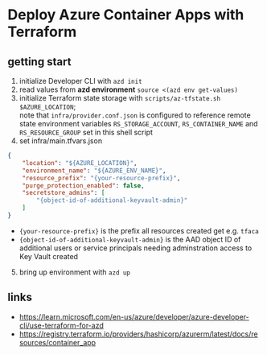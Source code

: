 # Deploy Azure Container Apps with Terraform

## getting start

1. initialize Developer CLI with `azd init`
1. read values from **azd environment** `source <(azd env get-values)`
1. initialize Terraform state storage with `scripts/az-tfstate.sh $AZURE_LOCATION`;<br/>note that `infra/provider.conf.json` is configured to reference remote state environment variables `RS_STORAGE_ACCOUNT`, `RS_CONTAINER_NAME` and `RS_RESOURCE_GROUP` set in this shell script
1. set infra/main.tfvars.json

```json
{
    "location": "${AZURE_LOCATION}",
    "environment_name": "${AZURE_ENV_NAME}",
    "resource_prefix": "{your-resource-prefix}",
    "purge_protection_enabled": false,
    "secretstore_admins": [
        "{object-id-of-additional-keyvault-admin}"
    ]
}
```

- `{your-resource-prefix}` is the prefix all resources created get e.g. `tfaca`
- `{object-id-of-additional-keyvault-admin}` is the AAD object ID of additional users or service principals needing adminstration access to Key Vault created

5. bring up environment with `azd up`

## links

- <https://learn.microsoft.com/en-us/azure/developer/azure-developer-cli/use-terraform-for-azd>
- <https://registry.terraform.io/providers/hashicorp/azurerm/latest/docs/resources/container_app>